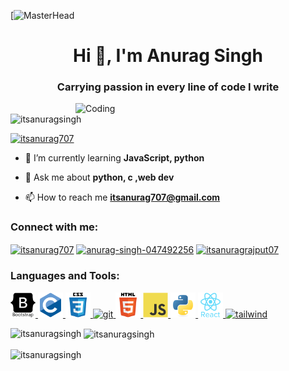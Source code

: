 [![MasterHead](https://user-images.githubusercontent.com/36594527/117921831-c3d32c80-b334-11eb-8bab-a423ac34272a.png)
<h1 align="center">Hi 👋, I'm Anurag Singh</h1>
<h3 align="center">Carrying passion in every line of code I write</h3>
<img align="right" alt="Coding" width="400" src="https://cdn.dribbble.com/users/2131993/screenshots/4948736/thoughtworks-gif_dribbble.gif">
<p align="left"> <img src="https://komarev.com/ghpvc/?username=itsanuragsingh&label=Profile%20views&color=0e75b6&style=flat" alt="itsanuragsingh" /> </p>

<p align="left"> <a href="https://twitter.com/itsanurag707" target="blank"><img src="https://img.shields.io/twitter/follow/itsanurag707?logo=twitter&style=for-the-badge" alt="itsanurag707" /></a> </p>

- 🌱 I’m currently learning **JavaScript, python**

- 💬 Ask me about **python, c ,web dev**

- 📫 How to reach me **itsanurag707@gmail.com**

<h3 align="left">Connect with me:</h3>
<p align="left">
<a href="https://twitter.com/itsanurag707" target="blank"><img align="center" src="https://raw.githubusercontent.com/rahuldkjain/github-profile-readme-generator/master/src/images/icons/Social/twitter.svg" alt="itsanurag707" height="30" width="40" /></a>
<a href="https://linkedin.com/in/anurag-singh-047492256" target="blank"><img align="center" src="https://raw.githubusercontent.com/rahuldkjain/github-profile-readme-generator/master/src/images/icons/Social/linked-in-alt.svg" alt="anurag-singh-047492256" height="30" width="40" /></a>
<a href="https://instagram.com/itsanuragrajput07" target="blank"><img align="center" src="https://raw.githubusercontent.com/rahuldkjain/github-profile-readme-generator/master/src/images/icons/Social/instagram.svg" alt="itsanuragrajput07" height="30" width="40" /></a>
</p>

<h3 align="left">Languages and Tools:</h3>
<p align="left"> <a href="https://getbootstrap.com" target="_blank" rel="noreferrer"> <img src="https://raw.githubusercontent.com/devicons/devicon/master/icons/bootstrap/bootstrap-plain-wordmark.svg" alt="bootstrap" width="40" height="40"/> </a> <a href="https://www.cprogramming.com/" target="_blank" rel="noreferrer"> <img src="https://raw.githubusercontent.com/devicons/devicon/master/icons/c/c-original.svg" alt="c" width="40" height="40"/> </a> <a href="https://www.w3schools.com/css/" target="_blank" rel="noreferrer"> <img src="https://raw.githubusercontent.com/devicons/devicon/master/icons/css3/css3-original-wordmark.svg" alt="css3" width="40" height="40"/> </a> <a href="https://git-scm.com/" target="_blank" rel="noreferrer"> <img src="https://www.vectorlogo.zone/logos/git-scm/git-scm-icon.svg" alt="git" width="40" height="40"/> </a> <a href="https://www.w3.org/html/" target="_blank" rel="noreferrer"> <img src="https://raw.githubusercontent.com/devicons/devicon/master/icons/html5/html5-original-wordmark.svg" alt="html5" width="40" height="40"/> </a> <a href="https://developer.mozilla.org/en-US/docs/Web/JavaScript" target="_blank" rel="noreferrer"> <img src="https://raw.githubusercontent.com/devicons/devicon/master/icons/javascript/javascript-original.svg" alt="javascript" width="40" height="40"/> </a> <a href="https://www.python.org" target="_blank" rel="noreferrer"> <img src="https://raw.githubusercontent.com/devicons/devicon/master/icons/python/python-original.svg" alt="python" width="40" height="40"/> </a> <a href="https://reactjs.org/" target="_blank" rel="noreferrer"> <img src="https://raw.githubusercontent.com/devicons/devicon/master/icons/react/react-original-wordmark.svg" alt="react" width="40" height="40"/> </a> <a href="https://tailwindcss.com/" target="_blank" rel="noreferrer"> <img src="https://www.vectorlogo.zone/logos/tailwindcss/tailwindcss-icon.svg" alt="tailwind" width="40" height="40"/> </a> </p>

<p><img align="left" src="https://github-readme-stats.vercel.app/api/top-langs?username=itsanuragsingh&show_icons=true&locale=en&layout=compact" alt="itsanuragsingh" /></p>

<p>&nbsp;<img align="center" src="https://github-readme-stats.vercel.app/api?username=itsanuragsingh&show_icons=true&locale=en" alt="itsanuragsingh" /></p>

<p><img align="center" src="https://github-readme-streak-stats.herokuapp.com/?user=itsanuragsingh&" alt="itsanuragsingh" /></p>
